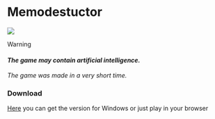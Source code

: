 # Memodestuctor
![](https://img.itch.zone/aW1hZ2UvNTA2MjEwLzI2MjQxMDUucG5n/original/v6tnSD.png)

> [!Warning]
> #### _The game may contain artificial intelligence._
_The game was made in a very short time._

### Download
[Here](https://kawabart.itch.io/memodestructor) you can get the version for Windows or just play in your browser
